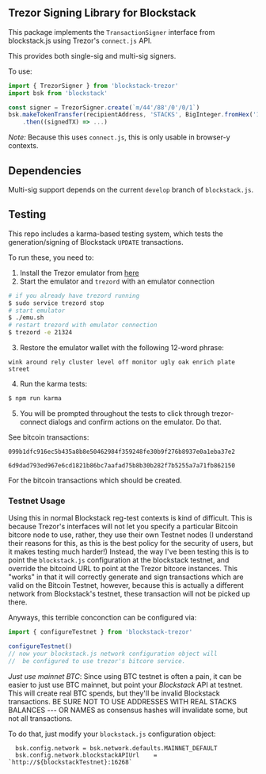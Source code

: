 ## Trezor Signing Library for Blockstack

This package implements the `TransactionSigner` interface from blockstack.js
using Trezor's `connect.js` API.

This provides both single-sig and multi-sig signers.

To use:

```javascript
import { TrezorSigner } from 'blockstack-trezor'
import bsk from 'blockstack'

const signer = TrezorSigner.create(`m/44'/88'/0'/0/1`)
bsk.makeTokenTransfer(recipientAddress, 'STACKS', BigInteger.fromHex('10'), '', signer)
    .then((signedTX) => ...)
```

*Note:* Because this uses `connect.js`, this is only usable in browser-y contexts.

## Dependencies

Multi-sig support depends on the current `develop` branch of `blockstack.js`.

## Testing

This repo includes a karma-based testing system, which tests the generation/signing of
Blockstack `UPDATE` transactions.

To run these, you need to:

1. Install the Trezor emulator from [here](https://github.com/trezor/trezor-core/blob/master/docs/emulator.md)
2. Start the emulator and `trezord` with an emulator connection

```bash
# if you already have trezord running
$ sudo service trezord stop
# start emulator
$ ./emu.sh
# restart trezord with emulator connection
$ trezord -e 21324
```

3. Restore the emulator wallet with the following 12-word phrase:

```
wink around rely cluster level off monitor ugly oak enrich plate street
```

4. Run the karma tests:

```bash
$ npm run karma
```

5. You will be prompted throughout the tests to click through
   trezor-connect dialogs and confirm actions on the emulator. Do that.

See bitcoin transactions:

```
099b1dfc916ec5b435a8b8e50462984f359248fe30b9f276b8937e0a1eba37e2

6d9dad793ed967e6cd1821b86bc7aafad75b8b30b282f7b5255a7a71fb862150
```

For the bitcoin transactions which should be created.

### Testnet Usage

Using this in normal Blockstack reg-test contexts is kind of difficult. This is because
Trezor's interfaces will not let you specify a particular Bitcoin bitcore node to use, rather,
they use their own Testnet nodes (I understand their reasons for this, as this is the best policy
for the security of users, but it makes testing much harder!) Instead, the way I've been testing
this is to point the `blockstack.js` configuration at the blockstack testnet, and override the
bitcoind URL to point at the Trezor bitcore instances. This "works" in that it will correctly
generate and sign transactions which are valid on the Bitcoin Testnet, however, because
this is actually a different network from Blockstack's testnet, these transaction will not
be picked up there.

Anyways, this terrible conconction can be configured via:

```javascript
import { configureTestnet } from 'blockstack-trezor'

configureTestnet()
// now your blockstack.js network configuration object will
//  be configured to use trezor's bitcore service.
```

*Just use mainnet BTC*: Since using BTC testnet is often a pain, it
can be easier to just use BTC mainnet, but point your _Blockstack_ API
at testnet. This will create real BTC spends, but they'll be invalid
Blockstack transactions. BE SURE NOT TO USE ADDRESSES WITH REAL STACKS BALANCES ---
OR NAMES as consensus hashes will invalidate some, but not all transactions.

To do that, just modify your `blockstack.js` configuration object:

```
  bsk.config.network = bsk.network.defaults.MAINNET_DEFAULT
  bsk.config.network.blockstackAPIUrl    = `http://${blockstackTestnet}:16268`
```


